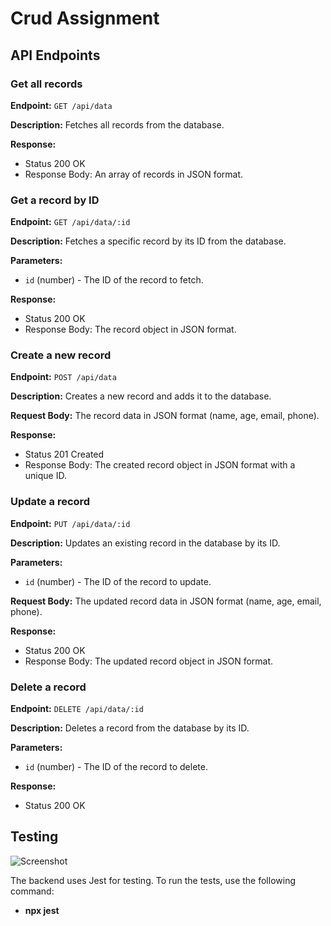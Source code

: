 # Crud Assignment


## API Endpoints

### Get all records

**Endpoint:** `GET /api/data`

**Description:** Fetches all records from the database.

**Response:**
- Status 200 OK
- Response Body: An array of records in JSON format.

### Get a record by ID

**Endpoint:** `GET /api/data/:id`

**Description:** Fetches a specific record by its ID from the database.

**Parameters:**
- `id` (number) - The ID of the record to fetch.

**Response:**
- Status 200 OK
- Response Body: The record object in JSON format.

### Create a new record

**Endpoint:** `POST /api/data`

**Description:** Creates a new record and adds it to the database.

**Request Body:** The record data in JSON format (name, age, email, phone).

**Response:**
- Status 201 Created
- Response Body: The created record object in JSON format with a unique ID.

### Update a record

**Endpoint:** `PUT /api/data/:id`

**Description:** Updates an existing record in the database by its ID.

**Parameters:**
- `id` (number) - The ID of the record to update.

**Request Body:** The updated record data in JSON format (name, age, email, phone).

**Response:**
- Status 200 OK
- Response Body: The updated record object in JSON format.

### Delete a record

**Endpoint:** `DELETE /api/data/:id`

**Description:** Deletes a record from the database by its ID.

**Parameters:**
- `id` (number) - The ID of the record to delete.

**Response:**
- Status 200 OK

## Testing

![Screenshot](https://ibb.co/GJLV8pL)

The backend uses Jest for testing. To run the tests, use the following command:<br>
- <b>npx jest<b/>

